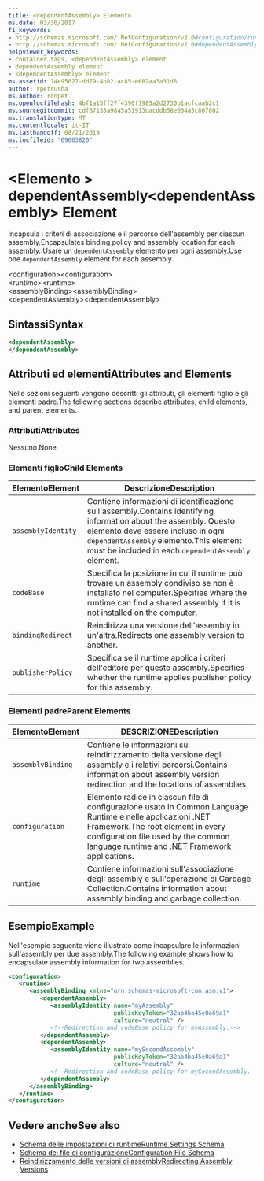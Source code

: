 ```yaml
---
title: <dependentAssembly> Elemento
ms.date: 03/30/2017
f1_keywords:
- http://schemas.microsoft.com/.NetConfiguration/v2.0#configuration/runtime/assemblyBinding/dependentAssembly
- http://schemas.microsoft.com/.NetConfiguration/v2.0#dependentAssembly
helpviewer_keywords:
- container tags, <dependentAssembly> element
- dependentAssembly element
- <dependentAssembly> element
ms.assetid: 14e95627-dd79-4b82-ac85-e682aa3a31d8
author: rpetrusha
ms.author: ronpet
ms.openlocfilehash: 4bf1a15ff27f4390f1985a2d2730b1acfcaab2c1
ms.sourcegitcommit: cdf67135a98a5a51913dacddb58e004a3c867802
ms.translationtype: MT
ms.contentlocale: it-IT
ms.lasthandoff: 08/21/2019
ms.locfileid: "69663820"
---
```

# <a name="dependentassembly-element"></a><span data-ttu-id="f91ae-102">\<Elemento > dependentAssembly</span><span class="sxs-lookup"><span data-stu-id="f91ae-102">\<dependentAssembly> Element</span></span>
<span data-ttu-id="f91ae-103">Incapsula i criteri di associazione e il percorso dell'assembly per ciascun assembly.</span><span class="sxs-lookup"><span data-stu-id="f91ae-103">Encapsulates binding policy and assembly location for each assembly.</span></span> <span data-ttu-id="f91ae-104">Usare un `dependentAssembly` elemento per ogni assembly.</span><span class="sxs-lookup"><span data-stu-id="f91ae-104">Use one `dependentAssembly` element for each assembly.</span></span>  
  
 <span data-ttu-id="f91ae-105">\<configuration></span><span class="sxs-lookup"><span data-stu-id="f91ae-105">\<configuration></span></span>  
<span data-ttu-id="f91ae-106">\<runtime></span><span class="sxs-lookup"><span data-stu-id="f91ae-106">\<runtime></span></span>  
<span data-ttu-id="f91ae-107">\<assemblyBinding></span><span class="sxs-lookup"><span data-stu-id="f91ae-107">\<assemblyBinding></span></span>  
<span data-ttu-id="f91ae-108">\<dependentAssembly></span><span class="sxs-lookup"><span data-stu-id="f91ae-108">\<dependentAssembly></span></span>  
  
## <a name="syntax"></a><span data-ttu-id="f91ae-109">Sintassi</span><span class="sxs-lookup"><span data-stu-id="f91ae-109">Syntax</span></span>  
  
```xml  
<dependentAssembly>   
</dependentAssembly>  
```  
  
## <a name="attributes-and-elements"></a><span data-ttu-id="f91ae-110">Attributi ed elementi</span><span class="sxs-lookup"><span data-stu-id="f91ae-110">Attributes and Elements</span></span>  
 <span data-ttu-id="f91ae-111">Nelle sezioni seguenti vengono descritti gli attributi, gli elementi figlio e gli elementi padre.</span><span class="sxs-lookup"><span data-stu-id="f91ae-111">The following sections describe attributes, child elements, and parent elements.</span></span>  
  
### <a name="attributes"></a><span data-ttu-id="f91ae-112">Attributi</span><span class="sxs-lookup"><span data-stu-id="f91ae-112">Attributes</span></span>  
 <span data-ttu-id="f91ae-113">Nessuno.</span><span class="sxs-lookup"><span data-stu-id="f91ae-113">None.</span></span>  
  
### <a name="child-elements"></a><span data-ttu-id="f91ae-114">Elementi figlio</span><span class="sxs-lookup"><span data-stu-id="f91ae-114">Child Elements</span></span>  
  
|<span data-ttu-id="f91ae-115">Elemento</span><span class="sxs-lookup"><span data-stu-id="f91ae-115">Element</span></span>|<span data-ttu-id="f91ae-116">Descrizione</span><span class="sxs-lookup"><span data-stu-id="f91ae-116">Description</span></span>|  
|-------------|-----------------|  
|`assemblyIdentity`|<span data-ttu-id="f91ae-117">Contiene informazioni di identificazione sull'assembly.</span><span class="sxs-lookup"><span data-stu-id="f91ae-117">Contains identifying information about the assembly.</span></span> <span data-ttu-id="f91ae-118">Questo elemento deve essere incluso in ogni `dependentAssembly` elemento.</span><span class="sxs-lookup"><span data-stu-id="f91ae-118">This element must be included in each `dependentAssembly` element.</span></span>|  
|`codeBase`|<span data-ttu-id="f91ae-119">Specifica la posizione in cui il runtime può trovare un assembly condiviso se non è installato nel computer.</span><span class="sxs-lookup"><span data-stu-id="f91ae-119">Specifies where the runtime can find a shared assembly if it is not installed on the computer.</span></span>|  
|`bindingRedirect`|<span data-ttu-id="f91ae-120">Reindirizza una versione dell'assembly in un'altra.</span><span class="sxs-lookup"><span data-stu-id="f91ae-120">Redirects one assembly version to another.</span></span>|  
|`publisherPolicy`|<span data-ttu-id="f91ae-121">Specifica se il runtime applica i criteri dell'editore per questo assembly.</span><span class="sxs-lookup"><span data-stu-id="f91ae-121">Specifies whether the runtime applies publisher policy for this assembly.</span></span>|  
  
### <a name="parent-elements"></a><span data-ttu-id="f91ae-122">Elementi padre</span><span class="sxs-lookup"><span data-stu-id="f91ae-122">Parent Elements</span></span>  
  
|<span data-ttu-id="f91ae-123">Elemento</span><span class="sxs-lookup"><span data-stu-id="f91ae-123">Element</span></span>|<span data-ttu-id="f91ae-124">DESCRIZIONE</span><span class="sxs-lookup"><span data-stu-id="f91ae-124">Description</span></span>|  
|-------------|-----------------|  
|`assemblyBinding`|<span data-ttu-id="f91ae-125">Contiene le informazioni sul reindirizzamento della versione degli assembly e i relativi percorsi.</span><span class="sxs-lookup"><span data-stu-id="f91ae-125">Contains information about assembly version redirection and the locations of assemblies.</span></span>|  
|`configuration`|<span data-ttu-id="f91ae-126">Elemento radice in ciascun file di configurazione usato in Common Language Runtime e nelle applicazioni .NET Framework.</span><span class="sxs-lookup"><span data-stu-id="f91ae-126">The root element in every configuration file used by the common language runtime and .NET Framework applications.</span></span>|  
|`runtime`|<span data-ttu-id="f91ae-127">Contiene informazioni sull'associazione degli assembly e sull'operazione di Garbage Collection.</span><span class="sxs-lookup"><span data-stu-id="f91ae-127">Contains information about assembly binding and garbage collection.</span></span>|  
  
## <a name="example"></a><span data-ttu-id="f91ae-128">Esempio</span><span class="sxs-lookup"><span data-stu-id="f91ae-128">Example</span></span>  
 <span data-ttu-id="f91ae-129">Nell'esempio seguente viene illustrato come incapsulare le informazioni sull'assembly per due assembly.</span><span class="sxs-lookup"><span data-stu-id="f91ae-129">The following example shows how to encapsulate assembly information for two assemblies.</span></span>  
  
```xml  
<configuration>  
   <runtime>  
      <assemblyBinding xmlns="urn:schemas-microsoft-com:asm.v1">  
         <dependentAssembly>  
            <assemblyIdentity name="myAssembly"  
                              publicKeyToken="32ab4ba45e0a69a1"  
                              culture="neutral" />  
            <!--Redirection and codeBase policy for myAssembly.-->  
         </dependentAssembly>  
         <dependentAssembly>  
            <assemblyIdentity name="mySecondAssembly"  
                              publicKeyToken="32ab4ba45e0a69a1"  
                              culture="neutral" />  
            <!--Redirection and codeBase policy for mySecondAssembly.-->  
         </dependentAssembly>  
      </assemblyBinding>  
   </runtime>  
</configuration>  
```  
  
## <a name="see-also"></a><span data-ttu-id="f91ae-130">Vedere anche</span><span class="sxs-lookup"><span data-stu-id="f91ae-130">See also</span></span>

- [<span data-ttu-id="f91ae-131">Schema delle impostazioni di runtime</span><span class="sxs-lookup"><span data-stu-id="f91ae-131">Runtime Settings Schema</span></span>](index.md)
- [<span data-ttu-id="f91ae-132">Schema dei file di configurazione</span><span class="sxs-lookup"><span data-stu-id="f91ae-132">Configuration File Schema</span></span>](../index.md)
- [<span data-ttu-id="f91ae-133">Reindirizzamento delle versioni di assembly</span><span class="sxs-lookup"><span data-stu-id="f91ae-133">Redirecting Assembly Versions</span></span>](../../redirect-assembly-versions.md)
